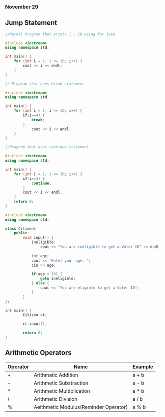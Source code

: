 ### November 29

Jump Statement 
-



```cpp
//Normal Program that prints 1 - 10 using for loop

#include <iostream>
using namespace std;

int main() {
    for (int i = 1; 1 <= 10; i++) {
        cout << i << endl;
    }
}
```


```cpp
// Program that uses break statement

#include <iostream>
using namespace std;

int main() {
    for (int i = 1; i <= 10; i++) {
        if(i==4) {
            break;
        }
            cout << i << endl;
    }
}
```

```cpp
//Program that uses continue statement

#include <iostream>
using namespace std;

int main() {
    for (int i = 1; 1 <= 10; i++) {
        if(i==4) {
            continue;
        }
        cout << i << endl;
    }
    return 0;
}
```

```cpp
#include <iostream>
using namespace std;

class Citizen{
    public:
        void input() {
            ineligible: 
                cout << "You are ineligible to get a Voter ID" << endl;
            
            int age;
            cout << "Entet your age: ";
            cin >> age;

            if(age < 18) {
                goto ineligible;
            } else {
                cout << "You are eligible to get a Voter ID";
            }
        }
};

int main() {
        Citizen ct;

        ct.input();

        return 0;
}
```

Arithmetic Operators
-

| Operator | Name| Example|
|---|---|---|
|+ | Arithmatic Addition | a + b|
| - | Arithmetic Substraction| a - b|
| * | Arithmetic Multiplication| a * b|
|  / | Arithmetic Division| a / b|
| % | Aeithmetic Modulus(Reminder Operator)| a % b|

